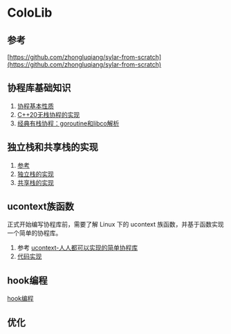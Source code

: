 # ColoLib

## 参考

[https://github.com/zhongluqiang/sylar-from-scratch](https://github.com/zhongluqiang/sylar-from-scratch)

## 协程库基础知识

1. [协程基本性质](doc/协程基本性质.md)
2. [C++20无栈协程的实现](doc/C++20无栈协程的实现.md)
3. [经典有栈协程：goroutine和libco解析](doc/有栈协程.md)

## 独立栈和共享栈的实现

1. [参考](https://cloud.tencent.com/developer/article/1945309)
2. [独立栈的实现](src/independentStack)
3. [共享栈的实现](src/sharedStack)

## ucontext族函数

正式开始编写协程库前，需要了解 Linux 下的 ucontext 族函数，并基于函数实现一个简单的协程库。

1. 参考 [ucontext-人人都可以实现的简单协程库](https://developer.aliyun.com/article/52886)
2. [代码实现](src/uthread)

## hook编程

[hook编程](doc/hook编程.md)

## 优化
